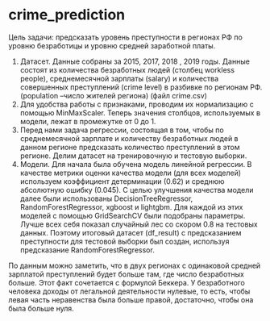# crime_prediction

Цель задачи: предсказать уровень преступности в регионах РФ по уровню безработицы и уровню средней заработной платы.

1.	Датасет. 
Данные собраны за 2015, 2017, 2018 , 2019 годы. Данные состоят из количества безработных людей (столбец workless people), среднемесячной зарплаты (salary) и количества совершенных преступлений (crime level) в разбивке по регионам РФ. (population –число жителей региона) (файл crime.csv)
2.	Для удобства работы с признаками, проводим их нормализацию с помощью MinMaxScaler. Теперь значения столбцов, используемых в модели, лежат в промежутке от 0 до 1.
3.	Перед нами задача регрессии, состоящая в том, чтобы по среднемесячной зарплате и количеству безработных людей в данном регионе предсказать количество преступлений в этом регионе.
Делим датасет на тренировочную и тестовую выборки.
4.	Модели.
Для начала была обучена модель линейной регрессии. В качестве метрики оценки качества модели (для всех моделей) используем коэффициент детерминации (0.62) и среднюю абсолютную ошибку (0.045).
С целью улучшения качества модели далее были использованы DecisionTreeRegressor, RandomForestRegressor, xgboost и lightgbm. Для каждой из этих моделей с помощью GridSearchCV были подобраны параметры.
Лучше всех себя показал случайный лес со скором 0.8 на тестовых данных. Поэтому итоговый датасет (df_result) с предсказанием преступности для тестовой выборки был создан, используя предсказание RandomForestRegressor.

По данным можно заметить, что в двух регионах с одинаковой средней зарплатой преступлений будет больше там, где число безработных больше. Этот факт сочетается с формулой Беккера. У безработного человека доходы от легальной деятельности нулевые, то есть, чтобы левая часть неравенства была больше правой, достаточно, чтобы она была больше нуля.   

